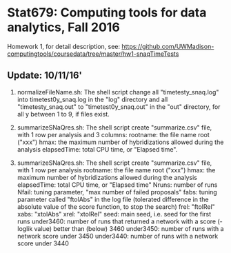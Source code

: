Stat679: Computing tools for data analytics, Fall 2016
======================================================

Homework 1, for detail description, see:
https://github.com/UWMadison-computingtools/coursedata/tree/master/hw1-snaqTimeTests

Update: 10/11/16'
---
1. normalizeFileName.sh: The shell script change all "timetesty_snaq.log" into timetest0y_snaq.log in the "log" directory and all "timetesty_snaq.out" to "timetest0y_snaq.out" in the "out" directory, for all y between 1 to 9, if files exist.

2. summarizeSNaQres.sh: The shell script create "summarize.csv" file, with 1 row per analysis and 3 columns: 
	rootname: the file name root ("xxx") 
	hmax: the maximum number of hybridizations allowed during the analysis
	elapsedTime: total CPU time, or "Elapsed time".
3. summarizeSNaQres.sh: The shell script create "summarize.csv" file, with 1 row per analysis
		rootname: the file name root ("xxx")
		hmax: the maximum number of hybridizations allowed during the analysis
		elapsedTime: total CPU time, or "Elapsed time"
		Nruns: number of runs
		Nfail: tuning parameter, "max number of failed proposals"
		fabs: tuning parameter called "ftolAbs" in the log file (tolerated difference in the absolute value of the score function, to stop the search)
		frel: "ftolRel"
		xabs: "xtolAbs"
		xrel: "xtolRel"
		seed: main seed, i.e. seed for the first runs
		under3460: number of runs that returned a network with a score (-loglik value) better than (below) 3460
		under3450: number of runs with a network score under 3450
		under3440: number of runs with a network score under 3440